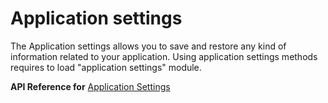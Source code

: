 # Application settings

The Application settings allows you to save and restore any kind of information related to your application.
Using application settings methods requires to load "application settings" module.

**API Reference for** [Application Settings](https://docs.nativescript.org/api-reference/modules/_application_settings_.html)